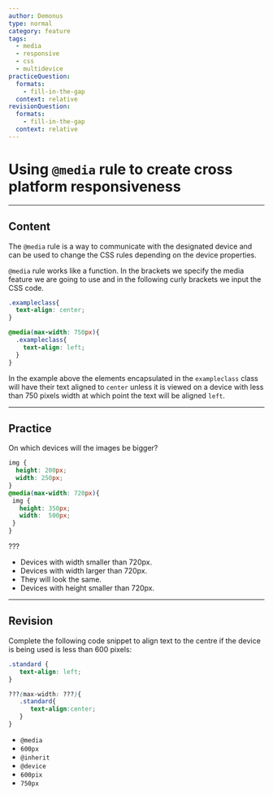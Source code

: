 ```yaml
---
author: Demonus
type: normal
category: feature
tags:
  - media
  - responsive
  - css
  - multidevice
practiceQuestion:
  formats:
    - fill-in-the-gap
  context: relative
revisionQuestion:
  formats:
    - fill-in-the-gap
  context: relative
---
```


# Using `@media` rule to create cross platform responsiveness


---

## Content

The `@media` rule is a way to communicate with the designated device and can be used to change the CSS rules depending on the device properties.

`@media` rule works like a function. In the brackets we specify the media feature we are going to use  and in the following curly brackets we input the CSS code.

```css
.exampleclass{
  text-align: center;
}

@media(max-width: 750px){
  .exampleclass{
    text-align: left;
  }
}
```

In the example above the elements encapsulated in the `exampleclass` class will have their text aligned to `center` unless it is viewed on a device with less than 750 pixels width at which point the text will be aligned `left`.


---

## Practice

On which devices will the images be bigger?

```css
img {
  height: 200px;
  width: 250px;
}
@media(max-width: 720px){
 img {
   height: 350px;
   width:  500px;
 }
}
```

???

- Devices with width smaller than 720px.
- Devices with width larger than 720px.
- They will look the same.
- Devices with height smaller than 720px.


---

## Revision

Complete the following code snippet to align text to the centre if the device is being used is less than 600 pixels:

```css
.standard {
   text-align: left;
}

???(max-width: ???){
   .standard{
      text-align:center;
   }
}
```

- `@media`
- `600px`
- `@inherit`
- `@device`
- `600pix`
- `750px`
